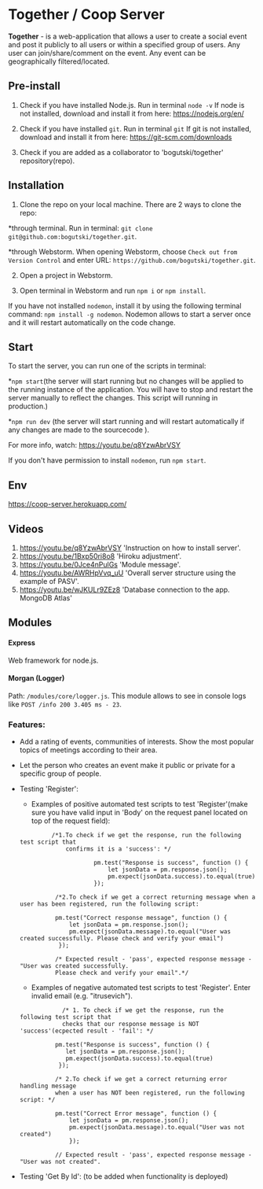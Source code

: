 # Together / Coop Server

**Together** - is a web-application that allows a user to create a social event and post it publicly
to all users or within a specified group of users. Any user can join/share/comment on the event. 
Any event can be geographically filtered/located.

## Pre-install

1. Check if you have installed Node.js. Run in terminal `node -v`
If node is not installed, download and install it from here: https://nodejs.org/en/

2. Check if you have installed `git`. Run in terminal `git`
If git is not installed, download and install it from here: https://git-scm.com/downloads

3. Check if you are added as a collaborator to 'bogutski/together' repository(repo).


## Installation 

1. Clone the repo on your local machine. 
There are 2 ways to clone the repo:

*through terminal. Run in terminal:
`git clone git@github.com:bogutski/together.git`.

*through Webstorm. When opening Webstorm, choose `Check out from Version Control` 
  and enter URL: `https://github.com/bogutski/together.git`.

2. Open a project in Webstorm.

3. Open terminal in Webstorm and run `npm i` or `npm install`.

If you have not installed `nodemon`, install it by using the following terminal command: `npm install -g nodemon`.
Nodemon allows to start a server once and it will restart automatically on the code change. 

## Start 

To start the server, you can run one of the scripts in terminal:

*`npm start`(the server will start running but no changes will be applied to the running instance of the application.
 You will have to stop and restart the server manually to reflect the changes. This script will running in production.)

*`npm run dev` (the server will start running and will restart automatically if any changes are made to the sourcecode ).

For more info, watch: https://youtu.be/q8YzwAbrVSY

If you don't have permission to install `nodemon`, run `npm start`.

## Env
https://coop-server.herokuapp.com/

## Videos
1. https://youtu.be/q8YzwAbrVSY 'Instruction on how to install server'.
2. https://youtu.be/1Bxp50ri8o8 'Hiroku adjustment'.
3. https://youtu.be/0Jce4nPulGs 'Module message'.
4. https://youtu.be/AWRHpVvq_uU 'Overall server structure using the example of PASV'.
5. https://youtu.be/wJKULr9ZEz8 'Database connection to the app. MongoDB Atlas'

## Modules

#### Express 
Web framework for node.js.

#### Morgan (Logger)
Path: `/modules/core/logger.js`.
This module allows to see in console logs like `POST /info 200 3.405 ms - 23`.

### Features: 

* Add a rating of events, communities of interests. Show the most popular topics of meetings according to their area.
* Let the person who creates an event make it public or private for a specific group of people.

* Testing 'Register':
    - Examples of positive automated test scripts to test 'Register'(make sure you have valid input in 'Body' 
    on the request panel located on top of the request field):
    ```
             /*1.To check if we get the response, run the following test script that 
                 confirms it is a 'success': */ 
                         
                         pm.test("Response is success", function () { 
                             let jsonData = pm.response.json();
                             pm.expect(jsonData.success).to.equal(true)  	       
                         });  	            
                         	            
              /*2.To check if we get a correct returning message when a user has been registered, run the following script:
              
              pm.test("Correct response message", function () {  
                  let jsonData = pm.response.json();
                  pm.expect(jsonData.message).to.equal("User was created successfully. Please check and verify your email")  	
               });
                  
              /* Expected result - 'pass', expected response message - "User was created successfully. 
              Please check and verify your email".*/
     ```
              
    - Examples of negative automated test scripts to test 'Register'.
      Enter invalid email (e.g. "itrusevich").
     ```
                 /* 1. To check if we get the response, run the following test script that 
                 checks that our response message is NOT 'success'(ecpected result - 'fail': */ 
                 
               pm.test("Response is success", function () { 
                  let jsonData = pm.response.json();
                  pm.expect(jsonData.success).to.equal(true)  	       
                });  	 
               
               /* 2.To check if we get a correct returning error handling message 
               when a user has NOT been registered, run the following script: */ 
               
               pm.test("Correct Error message", function () {  
                   let jsonData = pm.response.json();
                   pm.expect(jsonData.message).to.equal("User was not created")  	
                   });
               
               // Expected result - 'pass', expected response message - "User was not created". 
     ```
                           
* Testing 'Get By Id': (to be added when functionality is deployed)
